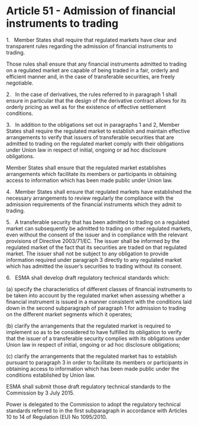 # Article 51 - Admission of financial instruments to trading


1.   Member States shall require that regulated markets have clear and transparent rules regarding the admission of financial instruments to trading.

Those rules shall ensure that any financial instruments admitted to trading on a regulated market are capable of being traded in a fair, orderly and efficient manner and, in the case of transferable securities, are freely negotiable.

2.   In the case of derivatives, the rules referred to in paragraph 1 shall ensure in particular that the design of the derivative contract allows for its orderly pricing as well as for the existence of effective settlement conditions.

3.   In addition to the obligations set out in paragraphs 1 and 2, Member States shall require the regulated market to establish and maintain effective arrangements to verify that issuers of transferable securities that are admitted to trading on the regulated market comply with their obligations under Union law in respect of initial, ongoing or ad hoc disclosure obligations.

Member States shall ensure that the regulated market establishes arrangements which facilitate its members or participants in obtaining access to information which has been made public under Union law.

4.   Member States shall ensure that regulated markets have established the necessary arrangements to review regularly the compliance with the admission requirements of the financial instruments which they admit to trading.

5.   A transferable security that has been admitted to trading on a regulated market can subsequently be admitted to trading on other regulated markets, even without the consent of the issuer and in compliance with the relevant provisions of Directive 2003/71/EC. The issuer shall be informed by the regulated market of the fact that its securities are traded on that regulated market. The issuer shall not be subject to any obligation to provide information required under paragraph 3 directly to any regulated market which has admitted the issuer’s securities to trading without its consent.

6.   ESMA shall develop draft regulatory technical standards which:

(a) specify the characteristics of different classes of financial instruments to be taken into account by the regulated market when assessing whether a financial instrument is issued in a manner consistent with the conditions laid down in the second subparagraph of paragraph 1 for admission to trading on the different market segments which it operates;

(b) clarify the arrangements that the regulated market is required to implement so as to be considered to have fulfilled its obligation to verify that the issuer of a transferable security complies with its obligations under Union law in respect of initial, ongoing or ad hoc disclosure obligations;

(c) clarify the arrangements that the regulated market has to establish pursuant to paragraph 3 in order to facilitate its members or participants in obtaining access to information which has been made public under the conditions established by Union law.

ESMA shall submit those draft regulatory technical standards to the Commission by 3 July 2015.

Power is delegated to the Commission to adopt the regulatory technical standards referred to in the first subparagraph in accordance with Articles 10 to 14 of Regulation (EU) No 1095/2010.
